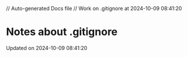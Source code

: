 // Auto-generated Docs file
// Work on .gitignore at 2024-10-09 08:41:20
# Notes about .gitignore
Updated on 2024-10-09 08:41:20
